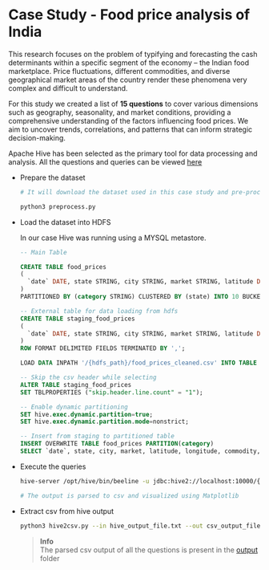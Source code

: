 # Case Study - Food price analysis of India
This research focuses on the problem of typifying and forecasting the cash determinants within a specific segment of the economy – the Indian food marketplace. Price fluctuations, different commodities, and diverse geographical market areas of the country render these phenomena very complex and difficult to understand.

For this study we created a list of **15 questions** to cover various dimensions such as geography, seasonality, and market conditions, providing a comprehensive understanding of the factors influencing food prices. We aim to uncover trends, correlations, and patterns that can inform strategic decision-making.

Apache Hive has been selected as the primary tool for data processing and analysis. 
All the questions and queries can be viewed [here](queries.hql)


- Prepare the dataset
  
  ```bash  
  # It will download the dataset used in this case study and pre-process it.

  python3 preprocess.py
  ```

- Load the dataset into HDFS
  
  In our case Hive was running using a MYSQL metastore.

  ```sql
  -- Main Table

  CREATE TABLE food_prices 
  ( 
    `date` DATE, state STRING, city STRING, market STRING, latitude DOUBLE, longitude DOUBLE, category STRING, commodity STRING, unit STRING, price DOUBLE, year INT, month INT, season STRING 
  ) 
  PARTITIONED BY (category STRING) CLUSTERED BY (state) INTO 10 BUCKETS STORED AS PARQUET;
  
  -- External table for data loading from hdfs
  CREATE TABLE staging_food_prices 
  ( 
    `date` DATE, state STRING, city STRING, market STRING, latitude DOUBLE, longitude DOUBLE, category STRING, commodity STRING, unit STRING, priceflag STRING, pricetype STRING, currency STRING, price DOUBLE, usdprice DOUBLE, year INT, month INT, season STRING 
  ) 
  ROW FORMAT DELIMITED FIELDS TERMINATED BY ',';

  LOAD DATA INPATH '/{hdfs_path}/food_prices_cleaned.csv' INTO TABLE staging_food_prices;

  -- Skip the csv header while selecting
  ALTER TABLE staging_food_prices
  SET TBLPROPERTIES ("skip.header.line.count" = "1");

  -- Enable dynamic partitioning
  SET hive.exec.dynamic.partition=true;
  SET hive.exec.dynamic.partition.mode=nonstrict;

  -- Insert from staging to partitioned table
  INSERT OVERWRITE TABLE food_prices PARTITION(category) 
  SELECT `date`, state, city, market, latitude, longitude, commodity, unit, price, year, month, season, category FROM staging_food_prices;
  ```

- Execute the queries
  
  ```bash
  hive-server /opt/hive/bin/beeline -u jdbc:hive2://localhost:10000/{db_name} -e "{hive_query}" > {output_file.txt}

  # The output is parsed to csv and visualized using Matplotlib
  ```

- Extract csv from hive output
  
  ```bash
  python3 hive2csv.py --in hive_output_file.txt --out csv_output_file.csv
  ```

  > **Info**  
  > The parsed csv output of all the questions is present in the [output](output) folder

